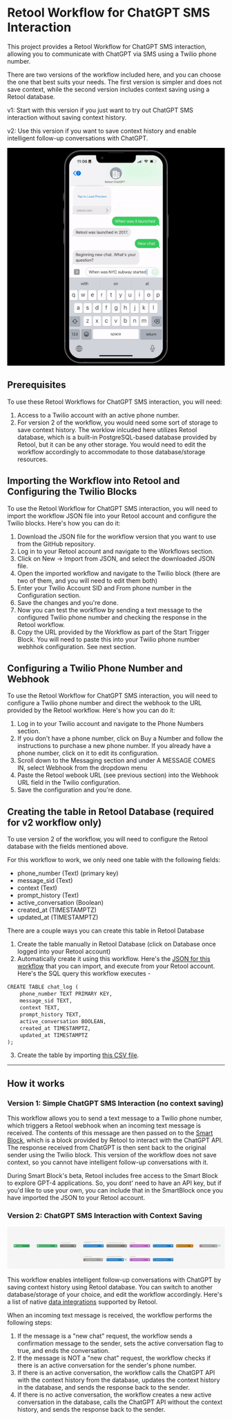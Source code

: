 # Retool Workflow for ChatGPT SMS Interaction

This project provides a Retool Workflow for ChatGPT SMS interaction, allowing you to communicate with ChatGPT via SMS using a Twilio phone number. 

There are two versions of the workflow included here, and you can choose the one that best suits your needs. The first version is simpler and does not save context, while the second version includes context saving using a Retool database.

v1: Start with this version if you just want to try out ChatGPT SMS interaction without saving context history. 

v2: Use this version if you want to save context history and enable intelligent follow-up conversations with ChatGPT.

![Alt text](/assets/retool_workflow_chatgpt_demo.gif)

## Prerequisites

To use these Retool Workflows for ChatGPT SMS interaction, you will need:

1. Access to a Twilio account with an active phone number.
2. For version 2 of the workflow, you would need some sort of storage to save context history. The worklow inlcuded here utilizes Retool database, which is a built-in PostgreSQL-based database provided by Retool, but it can be any other storage. You would need to edit the workflow accordingly to accommodate to those database/storage resources.


## Importing the Workflow into Retool and Configuring the Twilio Blocks
To use the Retool Workflow for ChatGPT SMS interaction, you will need to import the workflow JSON file into your Retool account and configure the Twilio blocks. Here's how you can do it:

1. Download the JSON file for the workflow version that you want to use from the GitHub repository.
2. Log in to your Retool account and navigate to the Workflows section.
3. Click on New -> Import from JSON, and select the downloaded JSON file.
4. Open the imported workflow and navigate to the Twilio block (there are two of them, and you will need to edit them both)
5. Enter your Twilio Account SID and From phone number in the Configuration section.
6. Save the changes and you're done.
7. Now you can test the workflow by sending a text message to the configured Twilio phone number and checking the response in the Retool workflow.
8. Copy the URL provided by the Workflow as part of the Start Trigger Block. You will need to paste this into your Twilio phone number webhhok configuration. See next section. 

## Configuring a Twilio Phone Number and Webhook
To use the Retool Workflow for ChatGPT SMS interaction, you will need to configure a Twilio phone number and direct the webhook to the URL provided by the Retool workflow. Here's how you can do it:

1. Log in to your Twilio account and navigate to the Phone Numbers section.
2. If you don't have a phone number, click on Buy a Number and follow the instructions to purchase a new phone number. If you already have a phone number, click on it to edit its configuration.
3. Scroll down to the Messaging section and under A MESSAGE COMES IN, select Webhook from the dropdown menu
4. Paste the Retool webook URL (see previous section) into the Webhook URL field in the Twilio configuration.
5. Save the configuration and you're done.

## Creating the table in Retool Database (required for v2 workflow only)
To use version 2 of the workflow, you will need to configure the Retool database with the fields mentioned above. 

For this workflow to work, we only need one table with the following fields:

- phone_number  (Text) (primary key)
- message_sid (Text)
- context (Text)
- prompt_history (Text)
- active_conversation (Boolean) 
- created_at (TIMESTAMPTZ)
- updated_at (TIMESTAMPTZ)

There are a couple ways you can create this table in Retool Database

1. Create the table manually in Retool Database (click on Database once logged into your Retool account)
2. Automatically create it using this workflow. Here's the [JSON for this workflow](https://github.com/ajot/retool_chatgpt_twilio_workflow/blob/main/sql_query_to_create_chat_log_table_in_retool_database.json) that you can import, and execute from your Retool account. Here's the SQL query this workflow executes -

```
CREATE TABLE chat_log (
    phone_number TEXT PRIMARY KEY,
    message_sid TEXT,
    context TEXT,
    prompt_history TEXT,
    active_conversation BOOLEAN,
    created_at TIMESTAMPTZ,
    updated_at TIMESTAMPTZ
);
```

3. Create the table by importing [this CSV file](https://github.com/ajot/retool_chatgpt_twilio_workflow/blob/main/retool_chatgpt_log_database_template.csv).

---

## How it works

### Version 1: Simple ChatGPT SMS Interaction (no context saving)
This workflow allows you to send a text message to a Twilio phone number, which triggers a Retool webhook when an incoming text message is received. The contents of this message are then passed on to the [Smart Block](https://retool.com/blog/gpt4-in-retool), which is a block provided by Retool to interact with the ChatGPT API. The response received from ChatGPT is then sent back to the original sender using the Twilio block. This version of the workflow does not save context, so you cannot have intelligent follow-up conversations with it.

During Smart Block's beta, Retool includes free access to the Smart Block to explore GPT-4 applications. So, you dont' need to have an API key, but if you'd like to use your own, you can include that in the SmartBlock once you have imported the JSON to your Retool account.


### Version 2: ChatGPT SMS Interaction with Context Saving


![Alt text](/assets/workflow_canvas.png)

This workflow enables intelligent follow-up conversations with ChatGPT by saving context history using Retool database. You can switch to another database/storage of your choice, and edit the workflow accordingly. Here's a list of native [data integrations](https://retool.com/integrations/) supported by Retool.


When an incoming text message is received, the workflow performs the following steps:

1. If the message is a "new chat" request, the workflow sends a confirmation message to the sender, sets the active conversation flag to true, and ends the conversation.
2. If the message is NOT a "new chat" request, the workflow checks if there is an active conversation for the sender's phone number.
3. If there is an active conversation, the workflow calls the ChatGPT API with the context history from the database, updates the context history in the database, and sends the response back to the sender.
4. If there is no active conversation, the workflow creates a new active conversation in the database, calls the ChatGPT API without the context history, and sends the response back to the sender.


